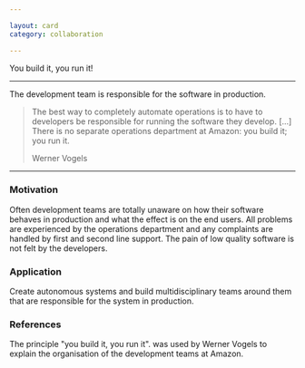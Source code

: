 ```yaml
---

layout: card
category: collaboration

---
```


You build it, you run it!

---

The development team is responsible for the software in production.

> The best way to completely automate operations is to have to developers be
> responsible for running the software they develop. [...] There is no separate
> operations department at Amazon: you build it; you run it.
> <div class="attribution">Werner Vogels</div>

---

### Motivation

Often development teams are totally unaware on how their software behaves in production and what the effect is on the end users. All problems are experienced by the operations department and any complaints are handled by first and second line support. The pain of low quality software is not felt by the developers.

### Application

Create autonomous systems and build multidisciplinary teams around them that are responsible for the system in production.

### References

The principle "you build it, you run it". was used by Werner Vogels to explain the organisation of the development teams at Amazon.
